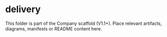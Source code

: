 # delivery
This folder is part of the Company scaffold (V1.1+).
Place relevant artifacts, diagrams, manifests or README content here.
